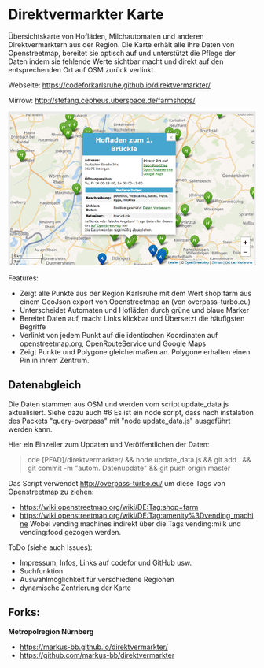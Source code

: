 # Direktvermarkter Karte
Übersichtskarte von Hofläden, Milchautomaten und anderen Direktvermarktern aus der Region. Die Karte erhält alle ihre Daten von Openstreetmap, bereitet sie optisch auf und unterstützt die Pflege der Daten indem sie fehlende Werte sichtbar macht und direkt auf den entsprechenden Ort auf OSM zurück verlinkt.

Webseite: https://codeforkarlsruhe.github.io/direktvermarkter/

Mirrow: http://stefang.cepheus.uberspace.de/farmshops/

![Map example](https://raw.githubusercontent.com/codeforkarlsruhe/direktvermarkter/master/img/direktvermarkter.png)

Features:
- Zeigt alle Punkte aus der Region Karlsruhe mit dem Wert shop:farm aus einem GeoJson export von Openstreetmap an (von overpass-turbo.eu)
- Unterscheidet Automaten und Hofläden durch grüne und blaue Marker
- Bereitet Daten auf, macht Links klickbar und Übersetzt die häufigsten Begriffe
- Verlinkt von jedem Punkt auf die identischen Koordinaten auf openstreetmap.org, OpenRouteService und Google Maps
- Zeigt Punkte und Polygone gleichermaßen an. Polygone erhalten einen Pin in ihrem Zentrum.

## Datenabgleich
Die Daten stammen aus OSM und werden vom script update_data.js aktualisiert. Siehe dazu auch #6
Es ist ein node script, dass nach instalation des Packets "query-overpass" mit "node update_data.js" ausgeführt werden kann.

Hier ein Einzeiler zum Updaten und Veröffentlichen der Daten:

> cde [PFAD]/direktvermarkter/ && node update_data.js && git add . && git commit -m "autom. Datenupdate" && git push origin master

Das Script verwendet http://overpass-turbo.eu/ um diese Tags von Openstreetmap zu ziehen:

- https://wiki.openstreetmap.org/wiki/DE:Tag:shop=farm
- https://wiki.openstreetmap.org/wiki/DE:Tag:amenity%3Dvending_machine
 Wobei vending machines indirekt über die Tags vending:milk und vending:food gezogen werden.

ToDo (siehe auch Issues):
- Impressum, Infos, Links auf codefor und GitHub usw. 
- Suchfunktion
- Auswahlmöglichkeit für verschiedene Regionen
- dynamische Zentrierung der Karte


<h2>Forks:</h2>
<b>Metropolregion Nürnberg</b>

- https://markus-bb.github.io/direktvermarkter/
- https://github.com/markus-bb/direktvermarkter